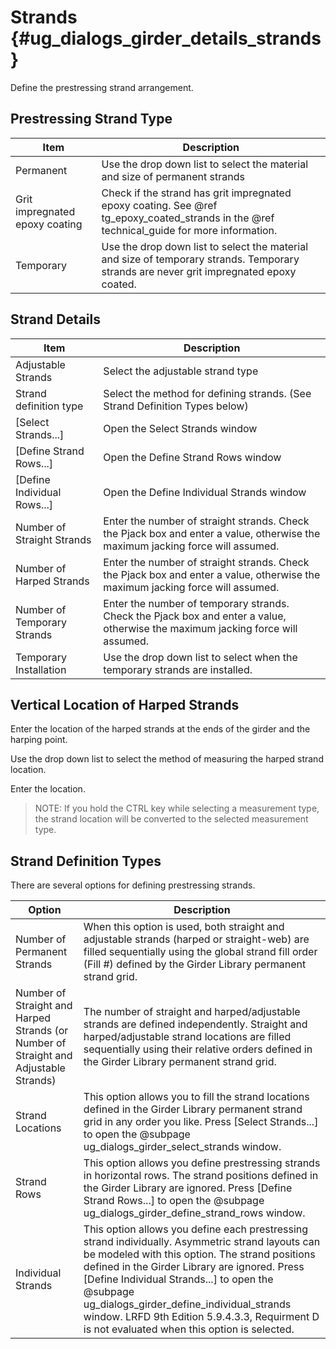 Strands {#ug_dialogs_girder_details_strands}
==============================================
Define the prestressing strand arrangement.

Prestressing Strand Type
------------------------

Item | Description
-----|-----------
Permanent | Use the drop down list to select the material and size of permanent strands
Grit impregnated epoxy coating | Check if the strand has grit impregnated epoxy coating. See @ref tg_epoxy_coated_strands in the @ref technical_guide for more information.
Temporary | Use the drop down list to select the material and size of temporary strands. Temporary strands are never grit impregnated epoxy coated.

Strand Details
---------------

Item                         | Description                                                                                                                     
-----------------------------|---------------------------------------------------------------------------------------------------------------------------------
 Adjustable Strands          | Select the adjustable strand type                                                                                               
 Strand definition type      | Select the method for defining strands. (See Strand Definition Types below)                                                
 [Select Strands...]         | Open the Select Strands window                                                                                                  
 [Define Strand Rows...]     | Open the Define Strand Rows window                                                                                              
 [Define Individual Rows...] | Open the Define Individual Strands window                                                                                       
 Number of Straight Strands  | Enter the number of straight strands. Check the Pjack box and enter a value, otherwise the maximum jacking force will assumed.  
 Number of Harped Strands    | Enter the number of straight strands. Check the Pjack box and enter a value, otherwise the maximum jacking force will assumed.  
 Number of Temporary Strands | Enter the number of temporary strands. Check the Pjack box and enter a value, otherwise the maximum jacking force will assumed. 
 Temporary Installation      | Use the drop down list to select when the temporary strands are installed.                                                      

Vertical Location of Harped Strands
-----------------------------------
Enter the location of the harped strands at the ends of the girder and the harping point.

Use the drop down list to select the method of measuring the harped strand location.

Enter the location.

> NOTE: If you hold the CTRL key while selecting a measurement type, the strand location will be converted to the selected measurement type.

Strand Definition Types
----------------------
There are several options for defining prestressing strands.

Option | Description
-------|-------------
Number of Permanent Strands | When this option is used, both straight and adjustable strands (harped or straight-web) are filled sequentially using the global strand fill order (Fill #) defined by the Girder Library permanent strand grid.
Number of Straight and Harped Strands (or Number of Straight and Adjustable Strands) | The number of straight and harped/adjustable strands are defined independently. Straight and harped/adjustable strand locations are filled sequentially using their relative orders defined in the Girder Library permanent strand grid.
Strand Locations | This option allows you to fill the strand locations defined in the Girder Library permanent strand grid in any order you like. Press [Select Strands...] to open the @subpage ug_dialogs_girder_select_strands window.
Strand Rows | This option allows you define prestressing strands in horizontal rows. The strand positions defined in the Girder Library are ignored. Press [Define Strand Rows...] to open the @subpage ug_dialogs_girder_define_strand_rows window.
Individual Strands | This option allows you define each prestressing strand individually. Asymmetric strand layouts can be modeled with this option. The strand positions defined in the Girder Library are ignored. Press [Define Individual Strands...] to open the @subpage ug_dialogs_girder_define_individual_strands window. LRFD 9th Edition 5.9.4.3.3, Requirment D is not evaluated when this option is selected.

